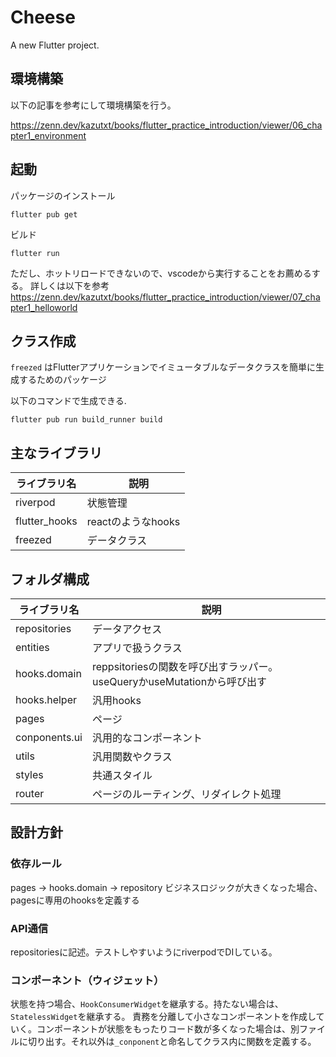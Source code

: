 # Cheese

A new Flutter project.

## 環境構築

以下の記事を参考にして環境構築を行う。

https://zenn.dev/kazutxt/books/flutter_practice_introduction/viewer/06_chapter1_environment

## 起動

パッケージのインストール
```
flutter pub get
```

ビルド

```
flutter run
```
ただし、ホットリロードできないので、vscodeから実行することをお薦めるする。
詳しくは以下を参考
https://zenn.dev/kazutxt/books/flutter_practice_introduction/viewer/07_chapter1_helloworld

## クラス作成

`freezed` はFlutterアプリケーションでイミュータブルなデータクラスを簡単に生成するためのパッケージ

以下のコマンドで生成できる.


```
flutter pub run build_runner build
```
## 主なライブラリ
| ライブラリ名      |　説明 |
| ----------- | ----------- |
| riverpod      | 状態管理  |
| flutter_hooks      | reactのようなhooks  |
| freezed   | データクラス  |


## フォルダ構成

| ライブラリ名      |　説明 |
| ----------- | ----------- |
| repositories      | データアクセス      |
| entities      | アプリで扱うクラス      |
| hooks.domain   | reppsitoriesの関数を呼び出すラッパー。　useQueryかuseMutationから呼び出す |
| hooks.helper   | 汎用hooks      |
| pages   |ページ     |
| conponents.ui   | 汎用的なコンポーネント      |
| utils  | 汎用関数やクラス      |
| styles  | 共通スタイル      |
| router  | ページのルーティング、リダイレクト処理      |

## 設計方針
### 依存ルール
pages -> hooks.domain -> repository
ビジネスロジックが大きくなった場合、pagesに専用のhooksを定義する


### API通信
repositoriesに記述。テストしやすいようにriverpodでDIしている。

### コンポーネント（ウィジェット）
状態を持つ場合、`HookConsumerWidget`を継承する。持たない場合は、`StatelessWidget`を継承する。
責務を分離して小さなコンポーネントを作成していく。コンポーネントが状態をもったりコード数が多くなった場合は、別ファイルに切り出す。それ以外は`_conponent`と命名してクラス内に関数を定義する。


